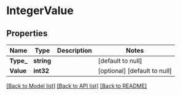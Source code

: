 # IntegerValue

## Properties
Name | Type | Description | Notes
------------ | ------------- | ------------- | -------------
**Type_** | **string** |  | [default to null]
**Value** | **int32** |  | [optional] [default to null]

[[Back to Model list]](../README.md#documentation-for-models) [[Back to API list]](../README.md#documentation-for-api-endpoints) [[Back to README]](../README.md)


